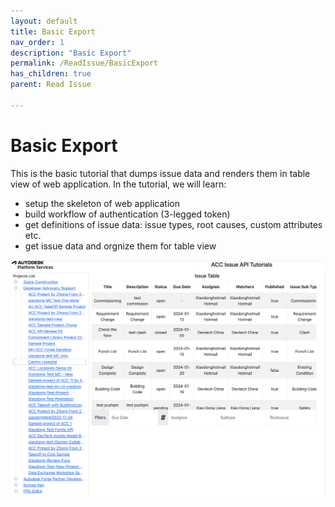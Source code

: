 ```yaml
---
layout: default
title: Basic Export
nav_order: 1
description: "Basic Export"
permalink: /ReadIssue/BasicExport
has_children: true
parent: Read Issue

---
```


# Basic Export
 
 This is the basic tutorial that dumps issue data and renders them in table view of web application. In the tutorial, we will learn:

 - setup the skeleton of web application
 - build workflow of authentication (3-legged token)
 - get definitions of issue data: issue types, root causes, custom attributes etc.
 - get issue data and orgnize them for table view

 ![all](./help/read.png)
